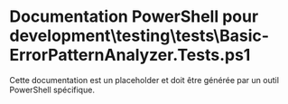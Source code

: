 # Documentation PowerShell pour development\testing\tests\Basic-ErrorPatternAnalyzer.Tests.ps1

Cette documentation est un placeholder et doit être générée par un outil PowerShell spécifique.
